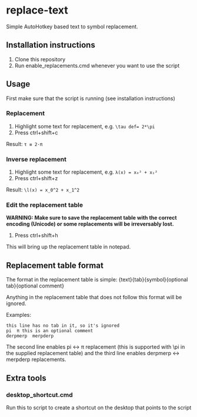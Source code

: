 # replace-text
Simple AutoHotkey based text to symbol replacement.

## Installation instructions
1. Clone this repository
2. Run enable_replacements.cmd whenever you want to use the script

## Usage
First make sure that the script is running (see installation instructions)

### Replacement
1. Highlight some text for replacement, e.g. `\tau def= 2*\pi`
2. Press ctrl+shift+c

Result: `τ ≡ 2·π`

### Inverse replacement
1. Highlight some text for replacement, e.g. `λ(x) = x₀² + x₁²`
2. Press ctrl+shift+z

Result: `\l(x) = x_0^2 + x_1^2`

### Edit the replacement table
**WARNING: Make sure to save the replacement table with the correct encoding (Unicode) or some replacements will be irreversably lost.**

1. Press ctrl+shift+h

This will bring up the replacement table in notepad.

## Replacement table format
The format in the replacement table is simple:
{text}{tab}{symbol}{optional tab}{optional comment}

Anything in the replacement table that does not follow this format will be ignored.

Examples:
```
this line has no tab in it, so it's ignored
pi  π this is an optional comment
derpmerp  merpderp
```
The second line enables pi ↔ π replacement (this is supported with \pi in the supplied replacement table) and the third line enables derpmerp ↔ merpderp replacements.

## Extra tools
### desktop_shortcut.cmd
Run this to script to create a shortcut on the desktop that points to the script
